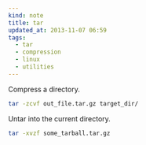 ```yaml
---
kind: note
title: tar
updated_at: 2013-11-07 06:59
tags: 
  - tar 
  - compression
  - linux
  - utilities
---
```



Compress a directory.

```bash
tar -zcvf out_file.tar.gz target_dir/
```

Untar into the current directory.

```bash
tar -xvzf some_tarball.tar.gz
```

